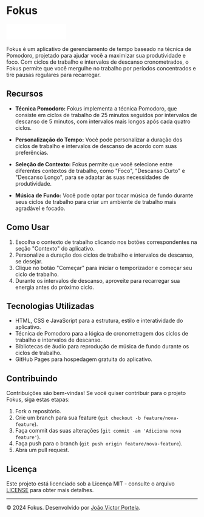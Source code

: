 # Fokus

![Fokus Logo](./images/logo.png)

Fokus é um aplicativo de gerenciamento de tempo baseado na técnica de Pomodoro, projetado para ajudar você a maximizar sua produtividade e foco. Com ciclos de trabalho e intervalos de descanso cronometrados, o Fokus permite que você mergulhe no trabalho por períodos concentrados e tire pausas regulares para recarregar.

## Recursos

- **Técnica Pomodoro:** Fokus implementa a técnica Pomodoro, que consiste em ciclos de trabalho de 25 minutos seguidos por intervalos de descanso de 5 minutos, com intervalos mais longos após cada quatro ciclos.

- **Personalização do Tempo:** Você pode personalizar a duração dos ciclos de trabalho e intervalos de descanso de acordo com suas preferências.

- **Seleção de Contexto:** Fokus permite que você selecione entre diferentes contextos de trabalho, como "Foco", "Descanso Curto" e "Descanso Longo", para se adaptar às suas necessidades de produtividade.

- **Música de Fundo:** Você pode optar por tocar música de fundo durante seus ciclos de trabalho para criar um ambiente de trabalho mais agradável e focado.

## Como Usar

1. Escolha o contexto de trabalho clicando nos botões correspondentes na seção "Contexto" do aplicativo.
2. Personalize a duração dos ciclos de trabalho e intervalos de descanso, se desejar.
3. Clique no botão "Começar" para iniciar o temporizador e começar seu ciclo de trabalho.
4. Durante os intervalos de descanso, aproveite para recarregar sua energia antes do próximo ciclo.

## Tecnologias Utilizadas

- HTML, CSS e JavaScript para a estrutura, estilo e interatividade do aplicativo.
- Técnica de Pomodoro para a lógica de cronometragem dos ciclos de trabalho e intervalos de descanso.
- Bibliotecas de áudio para reprodução de música de fundo durante os ciclos de trabalho.
- GitHub Pages para hospedagem gratuita do aplicativo.

## Contribuindo

Contribuições são bem-vindas! Se você quiser contribuir para o projeto Fokus, siga estas etapas:

1. Fork o repositório.
2. Crie um branch para sua feature (`git checkout -b feature/nova-feature`).
3. Faça commit das suas alterações (`git commit -am 'Adiciona nova feature'`).
4. Faça push para o branch (`git push origin feature/nova-feature`).
5. Abra um pull request.

## Licença

Este projeto está licenciado sob a Licença MIT - consulte o arquivo [LICENSE](./LICENSE) para obter mais detalhes.

---

© 2024 Fokus. Desenvolvido por [João Victor Portela](https://github.com/jvictorportela).
